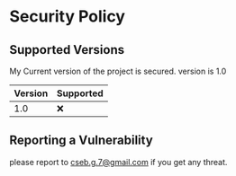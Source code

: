 # Security Policy

## Supported Versions

My Current version of the project is secured.
version is 1.0

| Version | Supported          |
| ------- | ------------------ |
| 1.0     | :x:                |

## Reporting a Vulnerability

please report to cseb.g.7@gmail.com if you get any threat.
